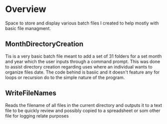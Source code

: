 
# Overview

Space to store and display various batch files I created to help mostly with basic file managment.

## MonthDirectoryCreation

Tis is a very basic batch file meant to add a set of 31 folders for a set month and year which the user inputs through a command prompt. This was done to assist directory creation regarding uses where an individual wants to organize files date. The code behind is basiic and it doesn't feature any for loops or recursion do to the simple nature of the program.

## WriteFileNames

Reads the filename of all files in the current directory and outputs it to a text file to be quickly review and possibly copied to a spreadsheet or som other file for logging relate purposes
